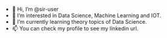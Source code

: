 - 👋 Hi, I’m @sir-user
- 👀 I’m interested in Data Science, Machine Learning and IOT.
- 🌱 I’m currently learning theory topics of Data Science.
- 📫 You can check my profile to see my linkedin url.

<!---
sir-user/sir-user is a ✨ special ✨ repository because its `README.md` (this file) appears on your GitHub profile.
You can click the Preview link to take a look at your changes.
--->
